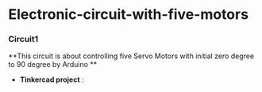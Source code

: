 # Electronic-circuit-with-five-motors
### Circuit1
**This circuit is about controlling five Servo Motors with initial zero degree to 90 degree by Arduino **




- **Tinkercad project** :
